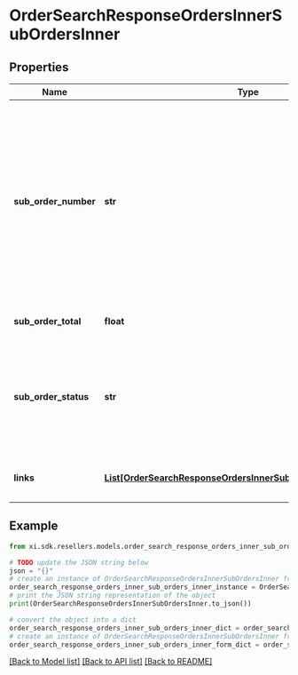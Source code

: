 # OrderSearchResponseOrdersInnerSubOrdersInner


## Properties

Name | Type | Description | Notes
------------ | ------------- | ------------- | -------------
**sub_order_number** | **str** | The sub order number. The two-digit prefix is the warehouse code of the warehouse nearest to the reseller. The middle number is the order number. The two-digit suffix is the sub order number. | [optional] 
**sub_order_total** | **float** | The total for the suborder. | [optional] 
**sub_order_status** | **str** | The status of the suborder. One of:- Shipped, Canceled, Backordered, Processing, On Hold, Delivered | [optional] 
**links** | [**List[OrderSearchResponseOrdersInnerSubOrdersInnerLinksInner]**](OrderSearchResponseOrdersInnerSubOrdersInnerLinksInner.md) | Link to Order Details for the sub order(s). | [optional] 

## Example

```python
from xi.sdk.resellers.models.order_search_response_orders_inner_sub_orders_inner import OrderSearchResponseOrdersInnerSubOrdersInner

# TODO update the JSON string below
json = "{}"
# create an instance of OrderSearchResponseOrdersInnerSubOrdersInner from a JSON string
order_search_response_orders_inner_sub_orders_inner_instance = OrderSearchResponseOrdersInnerSubOrdersInner.from_json(json)
# print the JSON string representation of the object
print(OrderSearchResponseOrdersInnerSubOrdersInner.to_json())

# convert the object into a dict
order_search_response_orders_inner_sub_orders_inner_dict = order_search_response_orders_inner_sub_orders_inner_instance.to_dict()
# create an instance of OrderSearchResponseOrdersInnerSubOrdersInner from a dict
order_search_response_orders_inner_sub_orders_inner_form_dict = order_search_response_orders_inner_sub_orders_inner.from_dict(order_search_response_orders_inner_sub_orders_inner_dict)
```
[[Back to Model list]](../README.md#documentation-for-models) [[Back to API list]](../README.md#documentation-for-api-endpoints) [[Back to README]](../README.md)


